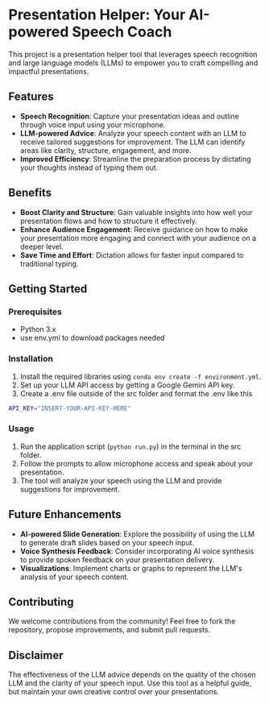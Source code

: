 # Presentation Helper: Your AI-powered Speech Coach

This project is a presentation helper tool that leverages speech recognition and large language models (LLMs) to empower you to craft compelling and impactful presentations.

## Features

- **Speech Recognition**: Capture your presentation ideas and outline through voice input using your microphone.
- **LLM-powered Advice**: Analyze your speech content with an LLM to receive tailored suggestions for improvement. The LLM can identify areas like clarity, structure, engagement, and more.
- **Improved Efficiency**: Streamline the preparation process by dictating your thoughts instead of typing them out.

## Benefits

- **Boost Clarity and Structure**: Gain valuable insights into how well your presentation flows and how to structure it effectively.
- **Enhance Audience Engagement**: Receive guidance on how to make your presentation more engaging and connect with your audience on a deeper level.
- **Save Time and Effort**: Dictation allows for faster input compared to traditional typing.

## Getting Started

### Prerequisites

- Python 3.x
- use env.yml to download packages needed

### Installation

1. Install the required libraries using `conda env create -f environment.yml`.
2. Set up your LLM API access by getting a Google Gemini API key.
3. Create a .env file outside of the src folder and format the .env like this
```bash
API_KEY="INSERT-YOUR-API-KEY-HERE"
```

### Usage

1. Run the application script (`python run.py`) in the terminal in the src folder.
2. Follow the prompts to allow microphone access and speak about your presentation.
3. The tool will analyze your speech using the LLM and provide suggestions for improvement.

## Future Enhancements

- **AI-powered Slide Generation**: Explore the possibility of using the LLM to generate draft slides based on your speech input.
- **Voice Synthesis Feedback**: Consider incorporating AI voice synthesis to provide spoken feedback on your presentation delivery.
- **Visualizations**: Implement charts or graphs to represent the LLM's analysis of your speech content.

## Contributing

We welcome contributions from the community! Feel free to fork the repository, propose improvements, and submit pull requests.


## Disclaimer

The effectiveness of the LLM advice depends on the quality of the chosen LLM and the clarity of your speech input. Use this tool as a helpful guide, but maintain your own creative control over your presentations.
